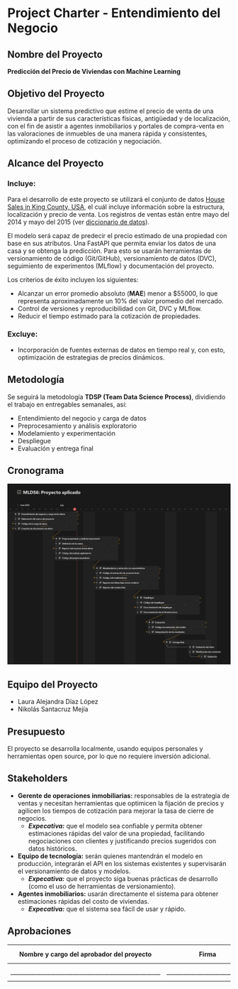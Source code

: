 # Project Charter - Entendimiento del Negocio

## Nombre del Proyecto

**Predicción del Precio de Viviendas con Machine Learning**

## Objetivo del Proyecto

Desarrollar un sistema predictivo que estime el precio de venta de una vivienda a partir de sus características físicas, antigüedad y de localización, con el fin de asistir a agentes inmobiliarios y portales de compra-venta en las valoraciones de inmuebles de una manera rápida y consistentes, optimizando el proceso de cotización y negociación.

## Alcance del Proyecto

### Incluye:

Para el desarrollo de este proyecto se utilizará el conjunto de datos [House Sales in King County, USA](https://www.kaggle.com/datasets/harlfoxem/housesalesprediction/data), el cuál incluye información sobre la estructura, localización y precio de venta. Los registros de ventas están entre mayo del 2014 y mayo del 2015 (ver [diccionario de datos](../data/data_dictionary.md)).

El modelo será capaz de predecir el precio estimado de una propiedad con base en sus atributos. Una FastAPI que permita enviar los datos de una casa y se obtenga la predicción. Para esto se usarán herramientas de versionamiento de código (Git/GitHub), versionamiento de datos (DVC), seguimiento de experimentos (MLflow) y documentación del proyecto.


Los criterios de éxito incluyen los siguientes:

- Alcanzar un error promedio absoluto (**MAE**) menor a $55000, lo que representa aproximadamente un 10% del valor promedio del mercado.
- Control de versiones y reproducibilidad con Git, DVC y MLflow.
- Reducir el tiempo estimado para la cotización de propiedades.

### Excluye:

- Incorporación de fuentes externas de datos en tiempo real y, con esto, optimización de estrategias de precios dinámicos.


## Metodología

Se seguirá la metodología **TDSP (Team Data Science Process)**, dividiendo el trabajo en entregables semanales, así:

- Entendimiento del negocio y carga de datos
- Preprocesamiento y análisis exploratorio
- Modelamiento y experimentación
- Despliegue
- Evaluación y entrega final

## Cronograma

![Gantt chart](../images/gantt_chart.png)

## Equipo del Proyecto

- Laura Alejandra Díaz López
- Nikolás Santacruz Mejía

## Presupuesto

El proyecto se desarrolla localmente, usando equipos personales y herramientas open source, por lo que no requiere inversión adicional.

## Stakeholders

- **Gerente de operaciones inmobiliarias:** responsables de la estrategia de ventas y necesitan herramientas que optimicen la fijación de precios y agilicen los tiempos de cotización para mejorar la tasa de cierre de negocios.
  - **_Expecativa:_** que el modelo sea confiable y permita obtener estimaciones rápidas del valor de una propiedad, facilitando negociaciones con clientes y justificando precios sugeridos con datos históricos.
- **Equipo de tecnología:** serán quienes mantendrán el modelo en producción, integrarán el API en los sistemas existentes y supervisarán el versionamiento de datos y modelos.
  - **_Expecativa:_** que el proyecto siga buenas prácticas de desarrollo (como el uso de herramientas de versionamiento).
- **Agentes inmobiliarios:** usarán directamente el sistema para obtener estimaciones rápidas del costo de viviendas. 
  - **_Expecativa:_** que el sistema sea fácil de usar y rápido.

## Aprobaciones

| Nombre y cargo del aprobador del proyecto       | Firma                      | Fecha de aprobación |
|:----------:|:----------:|:----------:|
| _____________________________________________________ | _____________________________ | ___ / ___ /______        |
